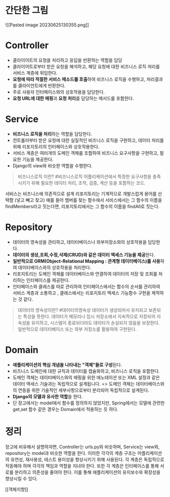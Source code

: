 # 간단한 그림
![[Pasted image 20230625130355.png]]


# Controller
* 클라이어트의 요청을 처리하고 응답을 반환하는 역할을 담당
* 클라이어트로부터 받은 요청을 해석하고, 해당 요청에 대한 비즈니스 로직 처리를 서비스 계층에 위임한다.
* **요청에 따라 적절한 서비스 메소드를 호출**하여 비즈니스 로직을 수행하고, 처리결과를 클라이언트에게 반환한다.
* 주로 사용자 인터페이스와의 상호작용을 담당한다.
* **요청 URL에 대한 매핑**과 **요청 처리**를 담당하는 메서드를 포함한다.

# Service
* **비즈니스 로직을 처리**하는 역할을 담당한다.
* 컨트롤러부터 받은 요청에 대한 실질적인 비즈니스 로직을 구현하고, 데이터 처리를 위해 리포지토리의 인터페이스와 상호작용한다.
* 서비스 계층은 여러개의 도메인 객체를 조합하여 비즈니스 요구사항을 구현하고, 필요한 기능을 제공한다.
* Django의 view와 비슷한 역할을 수행한다.
> 비즈니스로직 이란? #비즈니스로직 
> 어플리케이션에서 특정한 요구사항을 충족시키기 위해 필요한 데이터 처리, 조작, 검증, 계산 등을 포함하는 코드.

서비스는 비즈니스에 의존적으로 설계
리포지토리는 기계적으로 개발스럽게 용어를 선택함 (넣고 빼고 찾고)
예를 들어 멤버를 찾는 함수에서
서비스에서는 그 함수의 이름을 findMembers라고 짓는다면,
리포지토리에서는 그 함수의 이름을 findAll로 짓는다.
# Repository
* 데이터의 영속성을 관리하고, 데이터베이스나 외부저장소와의 상호작용을 담당한다.
* **데이터의 생성,조회,수정,삭제(CRUD)와 같은 데이터 액세스 기능을 제공**한다.
* **일반적으로 ORM(Object-Relational Mapping : 관계형 데이터베이스)를 사용**하여 데이터베이스와의 상호작용을 처리한다.
* 리포지토리는 도메인 객체를 데이터베이스와 연결하여 데이터의 저장 및 조회를 처리하는 인터페이스를 제공한다.
* 인터페이스와 클래스를 따로 관리하여 인터페이스에서는 함수의 순서를 관리하여 서비스 계층과 소통하고 , 클래스에서는 리포지토리 액세스 기능함수 구현을 제작하는 것 같다.


> 데이터의 영속성이란? #데이터의영속성
> 데이터가 생성되어서 유지되고 보존되는 특성을 뜻한다. 데이터가 메모리나 임시 저장소에서 지속적으로 저장되어 지속성을 유지하고, 시스템이 종료되더라도 데이터가 손실되지 않음을 보장한다.
> 일반적으로 데이터베이스 또는 외부 저장소를 활용하여 구현된다.
# Domain
* **애플리케이션의 핵심 개념을 나타내는 "객체"들로 구성**된다.
* 비즈니스 도메인에 대한 규칙과 데이터를 캡슐화하고, 비즈니스 로직을 포함한다. 
* 도메인 객체는 데이터베이스와의 매핑을 위한 애노테이션 또는 XML 설정과 같은 데이터 액세스 기술과는 독립적으로 설계됩니다. => 도메인 객체는 데이터베이스와의 연동을 위한 기술적인 세부사항으로부터 분리되어 독립적으로 설계된다.
* **Django의 모델과 유사한 역할**을 한다.
* 단 장고에서는 model에서 함수를 정의하지 않았지만, Spring에서는 모델에 관련한 get,set 함수 같은 경우는 Domain에서 적용하는 듯 하다.


# 정리
장고에 비유해서 설명하자면, Controller는 urls.py와 비슷하며, Service는 view와, repository는 model과 비슷한 역할을 한다.
이러한 각각의 계층 구조는 어플리케이션의 유연성, 재사용성, 테스트 용이성을 향상시키기 위해 사용된다. 각 계층은 독립적으로 작동해야 하며 각각의 책임과 역할을 지녀야 한다. 
또한 각 계층은 인터페이스를 통해 서로를 분리하고 의존성을 줄여야 한다. 이를 통해 애플리케이션의 유지보수와 확장성을 향상시킬 수 있다.

[[객체지향]]